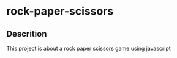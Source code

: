 # rock-paper-scissors
## Descrition
This project is about a rock paper scissors game using javascript
